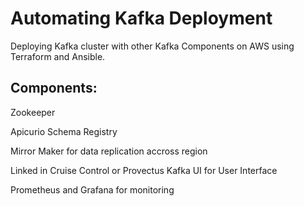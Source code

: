 # Automating Kafka Deployment
Deploying Kafka cluster with other Kafka Components on AWS using Terraform and Ansible.

## Components:

Zookeeper 

Apicurio Schema Registry

Mirror Maker for data replication accross region

Linked in Cruise Control or Provectus Kafka UI for User Interface

Prometheus and Grafana for monitoring
